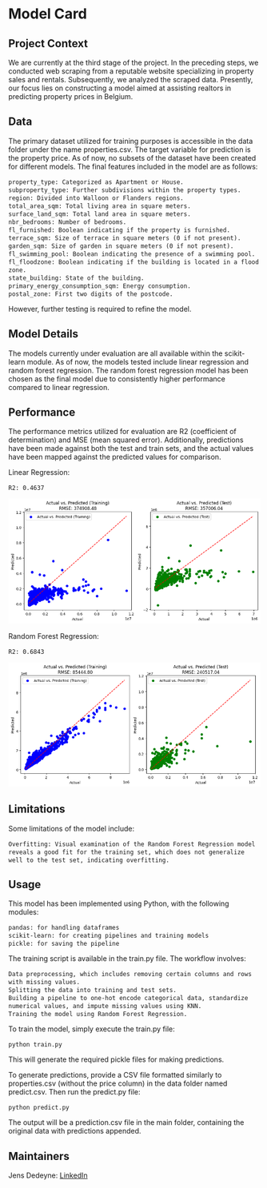 # Model Card
## Project Context

We are currently at the third stage of the project. In the preceding steps, we conducted web scraping from a reputable website specializing in property sales and rentals. Subsequently, we analyzed the scraped data. Presently, our focus lies on constructing a model aimed at assisting realtors in predicting property prices in Belgium.

## Data

The primary dataset utilized for training purposes is accessible in the data folder under the name properties.csv. The target variable for prediction is the property price. As of now, no subsets of the dataset have been created for different models. The final features included in the model are as follows:

    property_type: Categorized as Apartment or House.
    subproperty_type: Further subdivisions within the property types.
    region: Divided into Walloon or Flanders regions.
    total_area_sqm: Total living area in square meters.
    surface_land_sqm: Total land area in square meters.
    nbr_bedrooms: Number of bedrooms.
    fl_furnished: Boolean indicating if the property is furnished.
    terrace_sqm: Size of terrace in square meters (0 if not present).
    garden_sqm: Size of garden in square meters (0 if not present).
    fl_swimming_pool: Boolean indicating the presence of a swimming pool.
    fl_floodzone: Boolean indicating if the building is located in a flood zone.
    state_building: State of the building.
    primary_energy_consumption_sqm: Energy consumption.
    postal_zone: First two digits of the postcode.

However, further testing is required to refine the model.

## Model Details

The models currently under evaluation are all available within the scikit-learn module. As of now, the models tested include linear regression and random forest regression. The random forest regression model has been chosen as the final model due to consistently higher performance compared to linear regression.

## Performance

The performance metrics utilized for evaluation are R2 (coefficient of determination) and MSE (mean squared error). Additionally, predictions have been made against both the test and train sets, and the actual values have been mapped against the predicted values for comparison.

Linear Regression:

    R2: 0.4637
![Linear Regression](images\linear_regression.png)


Random Forest Regression:

    R2: 0.6843
![Random Forest Regression](images\random_forest_regression.png)

## Limitations

Some limitations of the model include:

    Overfitting: Visual examination of the Random Forest Regression model reveals a good fit for the training set, which does not generalize well to the test set, indicating overfitting.

## Usage

This model has been implemented using Python, with the following modules:

    pandas: for handling dataframes
    scikit-learn: for creating pipelines and training models
    pickle: for saving the pipeline

The training script is available in the train.py file. The workflow involves:

    Data preprocessing, which includes removing certain columns and rows with missing values.
    Splitting the data into training and test sets.
    Building a pipeline to one-hot encode categorical data, standardize numerical values, and impute missing values using KNN.
    Training the model using Random Forest Regression.

To train the model, simply execute the train.py file:
~~~
python train.py
~~~

This will generate the required pickle files for making predictions.

To generate predictions, provide a CSV file formatted similarly to properties.csv (without the price column) in the data folder named predict.csv. Then run the predict.py file:
~~~
python predict.py
~~~
The output will be a prediction.csv file in the main folder, containing the original data with predictions appended.

## Maintainers

Jens Dedeyne: [LinkedIn](https://www.linkedin.com/in/jens-dedeyne/)